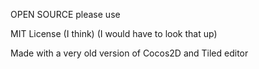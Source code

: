 OPEN SOURCE please use

MIT License (I think) (I would have to look that up)

Made with a very old version of Cocos2D and Tiled editor